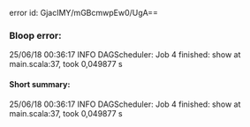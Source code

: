 error id: GjacIMY/mGBcmwpEw0/UgA==
### Bloop error:

25/06/18 00:36:17 INFO DAGScheduler: Job 4 finished: show at main.scala:37, took 0,049877 s
#### Short summary: 

25/06/18 00:36:17 INFO DAGScheduler: Job 4 finished: show at main.scala:37, took 0,049877 s